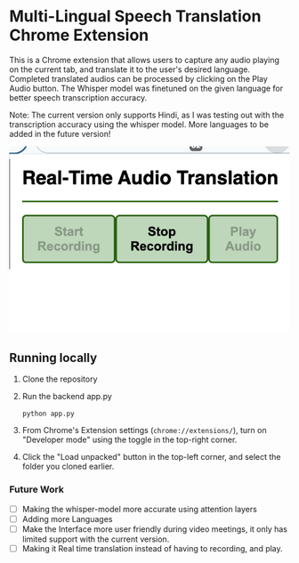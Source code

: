# Multi-Lingual Speech Translation Chrome Extension


This is a Chrome extension that allows users to capture any audio playing on the current tab, and translate it to the user's desired language. Completed translated audios can be processed by clicking on the Play Audio button. The Whisper model was finetuned on the given language for better speech transcription accuracy.


Note: The current version only supports Hindi, as I was testing out with the transcription accuracy using the whisper model. More languages to be added in the future version!



![stop]

[stop]: ./docs/stop.png


## Running locally

1. Clone the repository
2. Run the backend app.py

    ```
    python app.py
    ```

3. From Chrome's Extension settings (`chrome://extensions/`), turn on "Developer mode" using the toggle in the top-right corner.
4. Click the "Load unpacked" button in the top-left corner, and select the folder you cloned earlier.



### Future Work

- [ ] Making the whisper-model more accurate using attention layers
- [ ] Adding more Languages
- [ ] Make the Interface more user friendly during video meetings, it only has limited support with the current version.
- [ ] Making it Real time translation instead of having to recording, and play.
